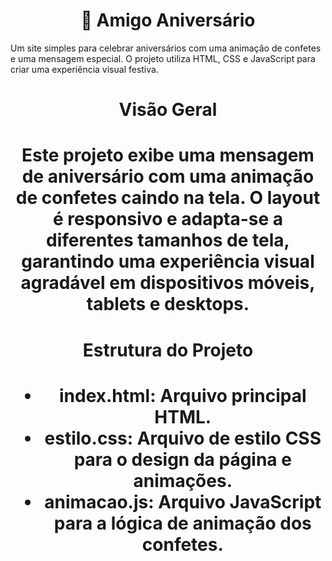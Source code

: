 <h1 align="center"> 🎉 Amigo Aniversário </h1>
<p>Um site simples para celebrar aniversários com uma animação de confetes e uma mensagem especial. O projeto utiliza HTML, CSS e JavaScript para criar uma experiência visual festiva.</p>

<h1 align="center"> Visão Geral<h1 align="center"> 
<p>Este projeto exibe uma mensagem de aniversário com uma animação de confetes caindo na tela. O layout é responsivo e adapta-se a diferentes tamanhos de tela, garantindo uma experiência visual agradável em dispositivos móveis, tablets e desktops.</p>

<h1 align="center"> Estrutura do Projeto<h1 align="center"> 
  <ul>
    <li>index.html: Arquivo principal HTML.</li>
    <li>estilo.css: Arquivo de estilo CSS para o design da página e animações.</li>
    <li>animacao.js: Arquivo JavaScript para a lógica de animação dos confetes.</li>
</ul>
